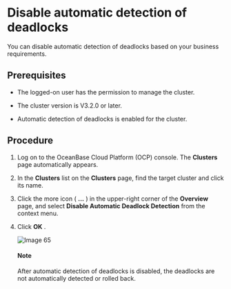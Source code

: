 # Disable automatic detection of deadlocks

You can disable automatic detection of deadlocks based on your business requirements.

## Prerequisites

* The logged-on user has the permission to manage the cluster.

* The cluster version is V3.2.0 or later.

* Automatic detection of deadlocks is enabled for the cluster.

## Procedure

1. Log on to the OceanBase Cloud Platform (OCP) console. The **Clusters** page automatically appears.

2. In the **Clusters** list on the **Clusters** page, find the target cluster and click its name.

3. Click the more icon ( **...** ) in the upper-right corner of the **Overview** page, and select **Disable Automatic Deadlock Detection** from the context menu.

4. Click **OK** .

   ![Image 65](https://help-static-aliyun-doc.aliyuncs.com/assets/img/en-US/6814633561/p440372.png)

   <main id="notice" type='explain'>
    <h4>Note</h4>
    <p>After automatic detection of deadlocks is disabled, the deadlocks are not automatically detected or rolled back.</p>
   </main>
